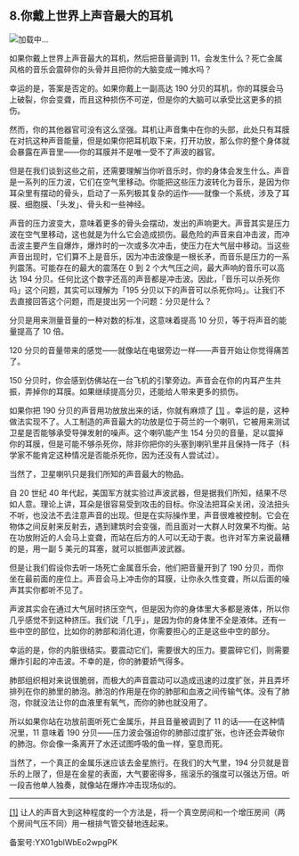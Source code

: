 ## 8.你戴上世界上声音最大的耳机
![](https://pic1.zhimg.com/v2-0dd0cceec133c57b5718957a06a6fa38_r.webp)加载中...

如果你戴上世界上声音最大的耳机，然后把音量调到 11，会发生什么？死亡金属风格的音乐会震碎你的头骨并且把你的大脑变成一摊水吗？



幸运的是，答案是否定的。如果你戴上一副高达 190 分贝的耳机，你的耳膜会马上破裂，你会变聋，而且这种损伤不可逆，但是你的大脑可以承受比这更多的损伤。



然而，你的其他器官可没有这么坚强。耳机让声音集中在你的头部，此处只有耳膜在对抗这种声音能量，但是如果你把耳机取下来，打开功放，那么你的整个身体就会暴露在声音里——你的耳膜并不是唯一受不了声波的器官。



但是在我们谈到这些之前，还需要理解当你听音乐时，你的身体会发生什么。声音是一系列的压力波，它们在空气里移动。你能把这些压力波转化为音乐，是因为你耳朵里有摆动的骨头，启动了一系列极其复杂的运作——就像一个系统，涉及了耳膜、细胞膜、「头发」、骨头和一些神经。



声音的压力波变大，意味着更多的骨头会摆动，发出的声响更大。声音其实是压力波在空气里移动，这也就是为什么它会造成损伤。最危险的声音来自冲击波，而冲击波主要产生自爆炸，爆炸时的一次或多次冲击，使压力在大气层中移动。当这些声音出现时，它们算不上是音乐，因为冲击波像是一根长矛，而音乐是压力的一系列震荡。可能存在的最大的震荡在 0 到 2 个大气压之间，最大声响的音乐可以高达 194 分贝。任何比这个数字还高的声音都是冲击波。因此，「音乐可以杀死你吗」这个问题，其实可以理解为「195 分贝以下的声音可以杀死你吗」。让我们不去直接回答这个问题，而是提出另一个问题：分贝是什么？



分贝是用来测量音量的一种对数的标准，这意味着提高 10 分贝，等于将声音的能量提高了 10 倍。



120 分贝的音量带来的感觉——就像站在电锯旁边一样——声音开始让你觉得痛苦了。



150 分贝时，你会感到仿佛站在一台飞机的引擎旁边。声音会在你的内耳产生共振，弄掉你的耳膜。如果继续提高分贝，还能给人带来更多的损伤。



如果你把 190 分贝的声音用功放放出来的话，你就有麻烦了
  [[1]](#zhu1) 。幸运的是，这种做法实现不了。人工制造的声音最大的功放是位于荷兰的一个喇叭，它被用来测试卫星是否能够承受导弹发射的噪声。这个喇叭能产生 154 分贝的音量，足以震掉你的耳膜，但是可能不够杀死你，除非你把你的头塞到喇叭里并且保持一阵子（科学家不能肯定这种情况是否能杀死你，因为还没有人尝试过）。



当然了，卫星喇叭只是我们所知的声音最大的物品。



自 20 世纪 40 年代起，美国军方就实验过声波武器，但是据我们所知，结果不尽如人意。理论上讲，耳朵是很容易受到攻击的目标。你没法把耳朵关闭，没法扭头不听，也没法不去注意声音的出现。但是在实际操作里，声音很难被控制。它会在物体之间反射来反射去，遇到建筑时会变强，而且面对一大群人时效果不均衡。站在功放附近的人会马上变聋，而站在后方的人可以无动于衷。也许对军方来说最糟的是，用一副 5 美元的耳塞，就可以抵御声波武器。



但是让我们假设你去听一场死亡金属音乐会，他们把音量开到了 190 分贝，而你坐在最前面的座位上。声音会马上冲击你的耳膜，让你永久性变聋，所以后面的噪声其实你都听不见了。



声波其实会在通过大气层时挤压空气，但是因为你的身体里大多都是液体，所以你几乎感觉不到这种挤压。我们说「几乎」，是因为你的身体里不全是液体。还有一些中空的部位，比如你的肺部和消化道，你需要担心的正是这些中空的部分。



幸运的是，你的内脏很结实。要震动它们，需要很大的压力。要震碎它们，则需要爆炸引起的冲击波。不幸的是，你的肺要娇气得多。



肺部组织相对来说很脆弱，而极大的声音震动可以造成迅速的过度扩张，并且弄坏排列在你的肺里的肺泡。肺泡的作用是在你的肺部和血液之间传输气体。没有了肺泡，你就没法让你的血液里有氧气，而你的肺也就没用了。



所以如果你站在功放前面听死亡金属乐，并且音量被调到了 11 的话——在这种情况里，11 意味着 190 分贝——压力波会强迫你的肺部过度扩张，也许还会弄破你的肺泡。你会像一条离开了水还试图呼吸的鱼一样，窒息而死。



当然了，一个真正的金属乐迷应该去金星旅行。在我们的大气里，194 分贝就是音乐的上限了，但是在金星的表面，大气要密得多，摇滚乐的强度可以强达万倍。听一段吉他单人独奏，就像站在爆炸冲击现场似的。





---


[[1]](#zw1) 让人的声音大到这种程度的一个方法是，将一个真空房间和一个增压房间（两个房间气压不同）用一根排气管交替地连起来。



备案号:YX01gblWbEo2wpgPK

